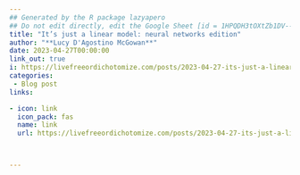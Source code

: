 ```yaml
---
## Generated by the R package lazyapero
## Do not edit directly, edit the Google Sheet [id = 1HPQDH3tOXtZb1DV--8wR9CKAzUz5aywWc2vM3OQ5SrU]
title: "It’s just a linear model: neural networks edition"
author: "**Lucy D'Agostino McGowan**"
date: 2023-04-27T00:00:00
link_out: true
i: https://livefreeordichotomize.com/posts/2023-04-27-its-just-a-linear-model-neural-nets/
categories:
 - Blog post
links:

- icon: link
  icon_pack: fas
  name: link
  url: https://livefreeordichotomize.com/posts/2023-04-27-its-just-a-linear-model-neural-nets/



---
```




